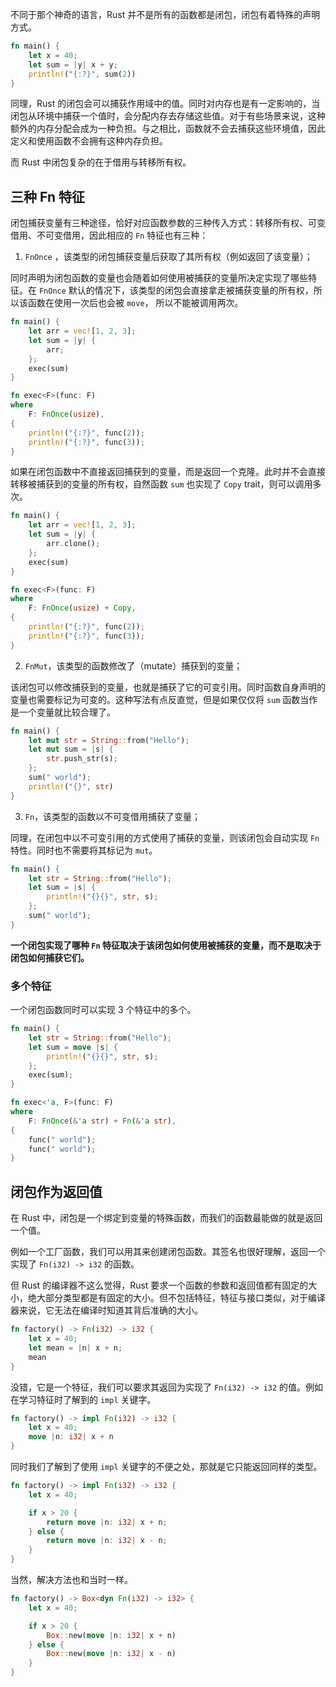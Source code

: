 不同于那个神奇的语言，Rust 并不是所有的函数都是闭包，闭包有着特殊的声明方式。

```rust
fn main() {
    let x = 40;
    let sum = |y| x + y;
    println!("{:?}", sum(2))
}
```

同理，Rust 的闭包会可以捕获作用域中的值。同时对内存也是有一定影响的，当闭包从环境中捕获一个值时，会分配内存去存储这些值。对于有些场景来说，这种额外的内存分配会成为一种负担。与之相比，函数就不会去捕获这些环境值，因此定义和使用函数不会拥有这种内存负担。

而 Rust 中闭包复杂的在于借用与转移所有权。

## 三种 Fn 特征

闭包捕获变量有三种途径，恰好对应函数参数的三种传入方式：转移所有权、可变借用、不可变借用，因此相应的 `Fn` 特征也有三种：

1. `FnOnce` ，该类型的闭包捕获变量后获取了其所有权（例如返回了该变量）；

同时声明为闭包函数的变量也会随着如何使用被捕获的变量所决定实现了哪些特征。在 `FnOnce` 默认的情况下，该类型的闭包会直接拿走被捕获变量的所有权，所以该函数在使用一次后也会被 `move`，  所以不能被调用两次。

```rust
fn main() {
    let arr = vec![1, 2, 3];
    let sum = |y| {
        arr;
    };
    exec(sum)
}

fn exec<F>(func: F)
where
    F: FnOnce(usize),
{
    println!("{:?}", func(2));
    println!("{:?}", func(3));
}
```

如果在闭包函数中不直接返回捕获到的变量，而是返回一个克隆。此时并不会直接转移被捕获到的变量的所有权，自然函数 `sum` 也实现了 `Copy` trait，则可以调用多次。

```rust
fn main() {
    let arr = vec![1, 2, 3];
    let sum = |y| {
        arr.clone();
    };
    exec(sum)
}

fn exec<F>(func: F)
where
    F: FnOnce(usize) + Copy,
{
    println!("{:?}", func(2));
    println!("{:?}", func(3));
}
```

2. `FnMut`，该类型的函数修改了（mutate）捕获到的变量；

该闭包可以修改捕获到的变量，也就是捕获了它的可变引用。同时函数自身声明的变量也需要标记为可变的。这种写法有点反直觉，但是如果仅仅将 `sum` 函数当作是一个变量就比较合理了。

```rust
fn main() {
    let mut str = String::from("Hello");
    let mut sum = |s| {
        str.push_str(s);
    };
    sum(" world");
    println!("{}", str)
}
```

3. `Fn`，该类型的函数以不可变借用捕获了变量；

同理，在闭包中以不可变引用的方式使用了捕获的变量，则该闭包会自动实现 `Fn` 特性。同时也不需要将其标记为 `mut`。

```rust
fn main() {
    let str = String::from("Hello");
    let sum = |s| {
        println!("{}{}", str, s);
    };
    sum(" world");
}
```

**一个闭包实现了哪种 `Fn` 特征取决于该闭包如何使用被捕获的变量，而不是取决于闭包如何捕获它们。**

### 多个特征

一个闭包函数同时可以实现 3 个特征中的多个。

```rust
fn main() {
    let str = String::from("Hello");
    let sum = move |s| {
        println!("{}{}", str, s);
    };
    exec(sum);
}

fn exec<'a, F>(func: F)
where
    F: FnOnce(&'a str) + Fn(&'a str),
{
    func(" world");
    func(" world");
}
```

## 闭包作为返回值

在 Rust 中，闭包是一个绑定到变量的特殊函数，而我们的函数最能做的就是返回一个值。

例如一个工厂函数，我们可以用其来创建闭包函数。其签名也很好理解，返回一个实现了 `Fn(i32) -> i32` 的函数。

但 Rust 的编译器不这么觉得，Rust 要求一个函数的参数和返回值都有固定的大小，绝大部分类型都是有固定的大小。但不包括特征，特征与接口类似，对于编译器来说，它无法在编译时知道其背后准确的大小。

```rust
fn factory() -> Fn(i32) -> i32 {
    let x = 40;
    let mean = |n| x + n;
    mean
}
```

没错，它是一个特征，我们可以要求其返回为实现了 `Fn(i32) -> i32` 的值。例如在学习特征时了解到的 `impl` 关键字。

```rust
fn factory() -> impl Fn(i32) -> i32 {
    let x = 40;
    move |n: i32| x + n
}
```

同时我们了解到了使用 `impl` 关键字的不便之处，那就是它只能返回同样的类型。

```rust
fn factory() -> impl Fn(i32) -> i32 {
    let x = 40;

    if x > 20 {
        return move |n: i32| x + n;
    } else {
        return move |n: i32| x - n;
    }
}
```

当然，解决方法也和当时一样。

```rust
fn factory() -> Box<dyn Fn(i32) -> i32> {
    let x = 40;

    if x > 20 {
        Box::new(move |n: i32| x + n)
    } else {
        Box::new(move |n: i32| x - n)
    }
}
```